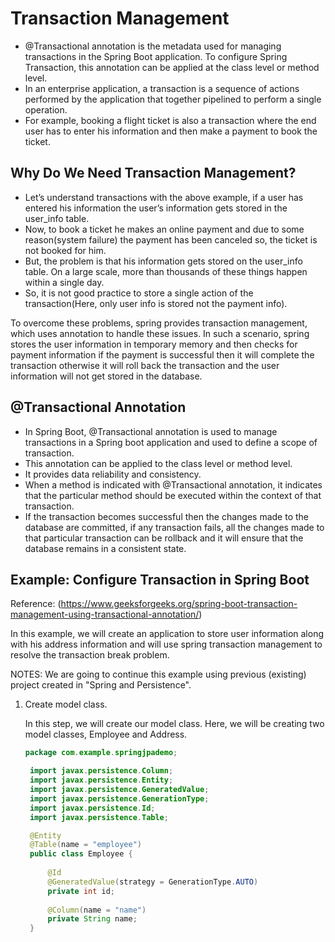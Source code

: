 # Transaction Management

- @Transactional annotation is the metadata used for managing transactions in the Spring Boot application. To configure Spring Transaction, this annotation can be applied at the class level or method level.
- In an enterprise application, a transaction is a sequence of actions performed by the application that together pipelined to perform a single operation.
- For example, booking a flight ticket is also a transaction where the end user has to enter his information and then make a payment to book the ticket.

## Why Do We Need Transaction Management?

- Let’s understand transactions with the above example, if a user has entered his information the user’s information gets stored in the user_info table.
- Now, to book a ticket he makes an online payment and due to some reason(system failure) the payment has been canceled so, the ticket is not booked for him.
- But, the problem is that his information gets stored on the user_info table. On a large scale, more than thousands of these things happen within a single day.
- So, it is not good practice to store a single action of the transaction(Here, only user info is stored not the payment info).

To overcome these problems, spring provides transaction management, which uses annotation to handle these issues. In such a scenario, spring stores the user information in temporary memory and then checks for payment information if the payment is successful then it will complete the transaction otherwise it will roll back the transaction and the user information will not get stored in the database.

## @Transactional Annotation

- In Spring Boot, @Transactional annotation is used to manage transactions in a Spring boot application and used to define a scope of transaction.
- This annotation can be applied to the class level or method level.
- It provides data reliability and consistency.
- When a method is indicated with @Transactional annotation, it indicates that the particular method should be executed within the context of that transaction.
- If the transaction becomes successful then the changes made to the database are committed, if any transaction fails, all the changes made to that particular transaction can be rollback and it will ensure that the database remains in a consistent state.

## Example: Configure Transaction in Spring Boot

Reference: (https://www.geeksforgeeks.org/spring-boot-transaction-management-using-transactional-annotation/)

In this example, we will create an application to store user information along with his address information and will use spring transaction management to resolve the transaction break problem.

NOTES: We are going to continue this example using previous (existing) project created in "Spring and Persistence".

1. Create model class.

   In this step, we will create our model class. Here, we will be creating two model classes, Employee and Address.

   ```java
   package com.example.springjpademo;

    import javax.persistence.Column;
    import javax.persistence.Entity;
    import javax.persistence.GeneratedValue;
    import javax.persistence.GenerationType;
    import javax.persistence.Id;
    import javax.persistence.Table;

    @Entity
    @Table(name = "employee")
    public class Employee {
    
    	@Id
    	@GeneratedValue(strategy = GenerationType.AUTO)
    	private int id;
    
    	@Column(name = "name")
    	private String name;
    }
    ```


